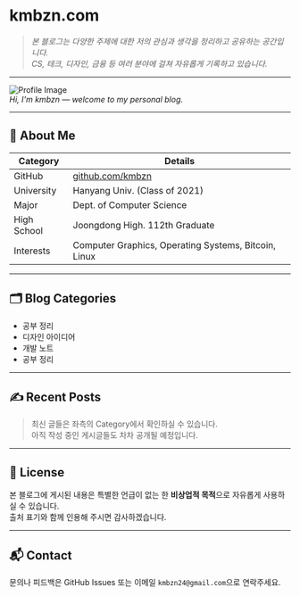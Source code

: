 # kmbzn.com

> *본 블로그는 다양한 주제에 대한 저의 관심과 생각을 정리하고 공유하는 공간입니다.*  
> *CS, 테크, 디자인, 금융 등 여러 분야에 걸쳐 자유롭게 기록하고 있습니다.*

---

![Profile Image](/images/example.png)  
*Hi, I'm kmbzn — welcome to my personal blog.*

---

## 👤 About Me

| Category     | Details                                                              |
|--------------|----------------------------------------------------------------------|
| GitHub       | [github.com/kmbzn](https://github.com/kmbzn)                         |
| University   | Hanyang Univ. (Class of 2021)                                        |
| Major        | Dept. of Computer Science                                            |
| High School  | Joongdong High. 112th Graduate                                       |
| Interests    | Computer Graphics, Operating Systems, Bitcoin, Linux                 |

---

## 🗂 Blog Categories

- 공부 정리
- 디자인 아이디어
- 개발 노트
- 공부 정리

---

## ✍ Recent Posts

> 최신 글들은 좌측의 Category에서 확인하실 수 있습니다.  
> 아직 작성 중인 게시글들도 차차 공개될 예정입니다.

---

## 📝 License

본 블로그에 게시된 내용은 특별한 언급이 없는 한 **비상업적 목적**으로 자유롭게 사용하실 수 있습니다.  
출처 표기와 함께 인용해 주시면 감사하겠습니다.

---

## 📬 Contact

문의나 피드백은 GitHub Issues 또는 이메일 `kmbzn24@gmail.com`으로 연락주세요.

<Home/>
